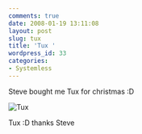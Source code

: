 ```yaml
---
comments: true
date: 2008-01-19 13:11:08
layout: post
slug: tux
title: 'Tux '
wordpress_id: 33
categories:
- Systemless
---
```


Steve bought me Tux for christmas :D

![Tux](http://img248.imageshack.us/img248/1883/tuxsmallat6.jpg)

Tux :D thanks Steve
